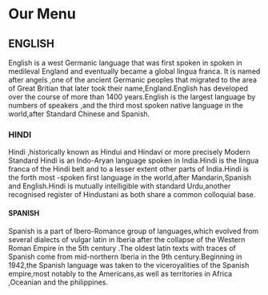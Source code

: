 <!DOCTYPE html>
<html>
<head>
<meta http-equiv="Content-Type" content="text/html; charset=UTF-8">
<meta name="viewport" content="width=device-width, initial-scale=1">
<title> Our Menu</title>
</head>

<body>

<h1>Our Menu</h1>
<div class="row">

<div class="col-lg-4 col-md-6 col-sm-12" id="container2">
<section>  
<h2>ENGLISH</h2>
<p>English is a west Germanic language that was first spoken in spoken in medileval England and eventually became a global lingua franca. It is named after angels ,one of the ancient Germanic peoples that migrated to the area of Great Britian that later took their name,England.English has developed over the course of more than 1400 years.English is the largest language by numbers of speakers ,and the third most spoken native language in the world,after Standard Chinese and Spanish.</p>
</section>
</div>
<div class="col-lg-4 col-md-6 col-sm-12" id="container3">
<section>
<h3>HINDI</h3>
<p>Hindi ,historically known as Hindui and Hindavi or more precisely Modern Standard Hindi is an Indo-Aryan language spoken in India.Hindi is the lingua franca of the Hindi belt and to a lesser extent other parts of India.Hindi is the forth most -spoken first language in the world,after Mandarin,Spanish and English.Hindi is mutually intelligible with standard Urdu,another recognised register of Hindustani as both share a common colloquial base.</p>
</section>
</div>

<div class="col-lg-4 col-md-6 col-sm-12" id="container4">
<section>  
<h4>SPANISH</h4>
<p>Spanish is a part of Ibero-Romance group of languages,which evolved from several dialects of vulgar latin in Iberia after the collapse of the Western Roman Empire in the 5th century .The oldest latin texts with traces of Spanish come from mid-northern Iberia in the 9th century.Beginning in 1942,the Spanish language was taken to the viceroyalities of the Spanish empire,most notably to the Americans,as well as territories in Africa ,Oceanian and the philippines.</p>
</section>
</div>
</div>
</body>
</html>




